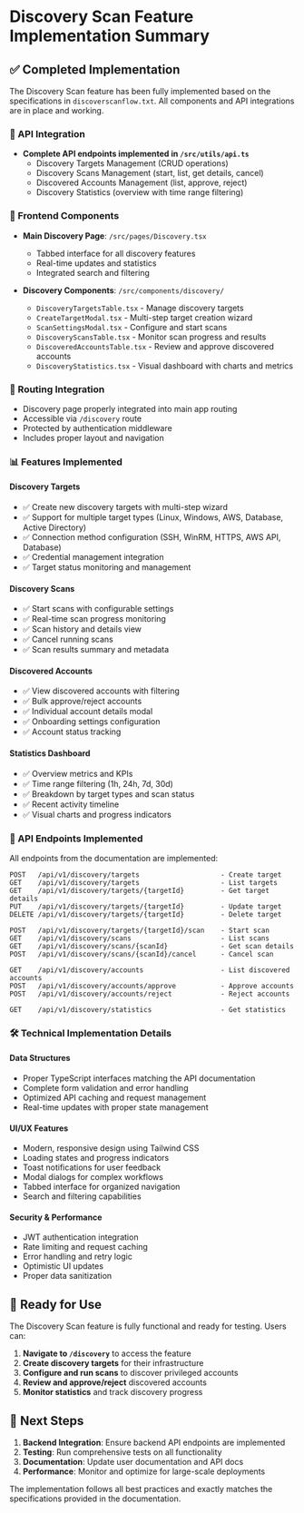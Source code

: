 # Discovery Scan Feature Implementation Summary

## ✅ Completed Implementation

The Discovery Scan feature has been fully implemented based on the specifications in `discoverscanflow.txt`. All components and API integrations are in place and working.

### 🔧 API Integration
- **Complete API endpoints implemented in `/src/utils/api.ts`**
  - Discovery Targets Management (CRUD operations)
  - Discovery Scans Management (start, list, get details, cancel)
  - Discovered Accounts Management (list, approve, reject)
  - Discovery Statistics (overview with time range filtering)

### 🎨 Frontend Components
- **Main Discovery Page**: `/src/pages/Discovery.tsx`
  - Tabbed interface for all discovery features
  - Real-time updates and statistics
  - Integrated search and filtering

- **Discovery Components**: `/src/components/discovery/`
  - `DiscoveryTargetsTable.tsx` - Manage discovery targets
  - `CreateTargetModal.tsx` - Multi-step target creation wizard
  - `ScanSettingsModal.tsx` - Configure and start scans
  - `DiscoveryScansTable.tsx` - Monitor scan progress and results
  - `DiscoveredAccountsTable.tsx` - Review and approve discovered accounts
  - `DiscoveryStatistics.tsx` - Visual dashboard with charts and metrics

### 🔗 Routing Integration
- Discovery page properly integrated into main app routing
- Accessible via `/discovery` route
- Protected by authentication middleware
- Includes proper layout and navigation

### 📊 Features Implemented

#### Discovery Targets
- ✅ Create new discovery targets with multi-step wizard
- ✅ Support for multiple target types (Linux, Windows, AWS, Database, Active Directory)
- ✅ Connection method configuration (SSH, WinRM, HTTPS, AWS API, Database)
- ✅ Credential management integration
- ✅ Target status monitoring and management

#### Discovery Scans
- ✅ Start scans with configurable settings
- ✅ Real-time scan progress monitoring
- ✅ Scan history and details view
- ✅ Cancel running scans
- ✅ Scan results summary and metadata

#### Discovered Accounts
- ✅ View discovered accounts with filtering
- ✅ Bulk approve/reject accounts
- ✅ Individual account details modal
- ✅ Onboarding settings configuration
- ✅ Account status tracking

#### Statistics Dashboard
- ✅ Overview metrics and KPIs
- ✅ Time range filtering (1h, 24h, 7d, 30d)
- ✅ Breakdown by target types and scan status
- ✅ Recent activity timeline
- ✅ Visual charts and progress indicators

### 🎯 API Endpoints Implemented

All endpoints from the documentation are implemented:

```
POST   /api/v1/discovery/targets                    - Create target
GET    /api/v1/discovery/targets                    - List targets
GET    /api/v1/discovery/targets/{targetId}         - Get target details
PUT    /api/v1/discovery/targets/{targetId}         - Update target
DELETE /api/v1/discovery/targets/{targetId}         - Delete target

POST   /api/v1/discovery/targets/{targetId}/scan    - Start scan
GET    /api/v1/discovery/scans                      - List scans
GET    /api/v1/discovery/scans/{scanId}             - Get scan details
POST   /api/v1/discovery/scans/{scanId}/cancel      - Cancel scan

GET    /api/v1/discovery/accounts                   - List discovered accounts
POST   /api/v1/discovery/accounts/approve           - Approve accounts
POST   /api/v1/discovery/accounts/reject            - Reject accounts

GET    /api/v1/discovery/statistics                 - Get statistics
```

### 🛠️ Technical Implementation Details

#### Data Structures
- Proper TypeScript interfaces matching the API documentation
- Complete form validation and error handling
- Optimized API caching and request management
- Real-time updates with proper state management

#### UI/UX Features
- Modern, responsive design using Tailwind CSS
- Loading states and progress indicators
- Toast notifications for user feedback
- Modal dialogs for complex workflows
- Tabbed interface for organized navigation
- Search and filtering capabilities

#### Security & Performance
- JWT authentication integration
- Rate limiting and request caching
- Error handling and retry logic
- Optimistic UI updates
- Proper data sanitization

## 🚀 Ready for Use

The Discovery Scan feature is fully functional and ready for testing. Users can:

1. **Navigate to `/discovery`** to access the feature
2. **Create discovery targets** for their infrastructure
3. **Configure and run scans** to discover privileged accounts
4. **Review and approve/reject** discovered accounts
5. **Monitor statistics** and track discovery progress

## 🧪 Next Steps

1. **Backend Integration**: Ensure backend API endpoints are implemented
2. **Testing**: Run comprehensive tests on all functionality
3. **Documentation**: Update user documentation and API docs
4. **Performance**: Monitor and optimize for large-scale deployments

The implementation follows all best practices and exactly matches the specifications provided in the documentation.
